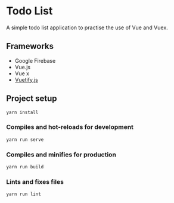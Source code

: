 # Todo List
A simple todo list application to practise the use of Vue and Vuex.

## Frameworks
- Google Firebase
- Vue.js
- Vue x
- [Vuetify.js](https://vuetifyjs.com/en/)

## Project setup
```
yarn install
```

### Compiles and hot-reloads for development
```
yarn run serve
```

### Compiles and minifies for production
```
yarn run build
```

### Lints and fixes files
```
yarn run lint
```
